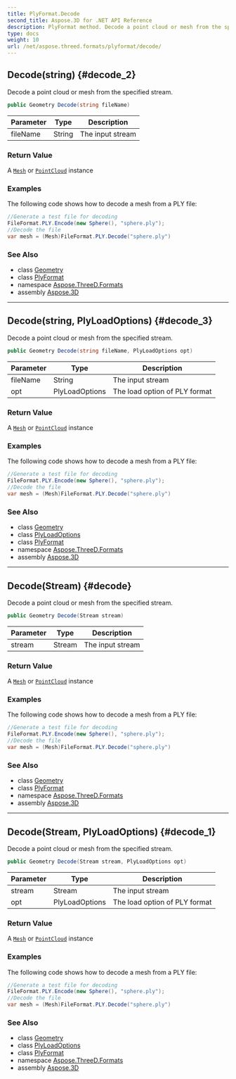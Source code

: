 ```yaml
---
title: PlyFormat.Decode
second_title: Aspose.3D for .NET API Reference
description: PlyFormat method. Decode a point cloud or mesh from the specified stream
type: docs
weight: 10
url: /net/aspose.threed.formats/plyformat/decode/
---
```

## Decode(string) {#decode_2}

Decode a point cloud or mesh from the specified stream.

```csharp
public Geometry Decode(string fileName)
```

| Parameter | Type | Description |
| --- | --- | --- |
| fileName | String | The input stream |

### Return Value

A [`Mesh`](../../../aspose.threed.entities/mesh/) or [`PointCloud`](../../../aspose.threed.entities/pointcloud/) instance

### Examples

The following code shows how to decode a mesh from a PLY file:

```csharp
//Generate a test file for decoding
FileFormat.PLY.Encode(new Sphere(), "sphere.ply");
//Decode the file
var mesh = (Mesh)FileFormat.PLY.Decode("sphere.ply")
```

### See Also

* class [Geometry](../../../aspose.threed.entities/geometry/)
* class [PlyFormat](../)
* namespace [Aspose.ThreeD.Formats](../../../aspose.threed.formats/)
* assembly [Aspose.3D](../../../)

---

## Decode(string, PlyLoadOptions) {#decode_3}

Decode a point cloud or mesh from the specified stream.

```csharp
public Geometry Decode(string fileName, PlyLoadOptions opt)
```

| Parameter | Type | Description |
| --- | --- | --- |
| fileName | String | The input stream |
| opt | PlyLoadOptions | The load option of PLY format |

### Return Value

A [`Mesh`](../../../aspose.threed.entities/mesh/) or [`PointCloud`](../../../aspose.threed.entities/pointcloud/) instance

### Examples

The following code shows how to decode a mesh from a PLY file:

```csharp
//Generate a test file for decoding
FileFormat.PLY.Encode(new Sphere(), "sphere.ply");
//Decode the file
var mesh = (Mesh)FileFormat.PLY.Decode("sphere.ply")
```

### See Also

* class [Geometry](../../../aspose.threed.entities/geometry/)
* class [PlyLoadOptions](../../plyloadoptions/)
* class [PlyFormat](../)
* namespace [Aspose.ThreeD.Formats](../../../aspose.threed.formats/)
* assembly [Aspose.3D](../../../)

---

## Decode(Stream) {#decode}

Decode a point cloud or mesh from the specified stream.

```csharp
public Geometry Decode(Stream stream)
```

| Parameter | Type | Description |
| --- | --- | --- |
| stream | Stream | The input stream |

### Return Value

A [`Mesh`](../../../aspose.threed.entities/mesh/) or [`PointCloud`](../../../aspose.threed.entities/pointcloud/) instance

### Examples

The following code shows how to decode a mesh from a PLY file:

```csharp
//Generate a test file for decoding
FileFormat.PLY.Encode(new Sphere(), "sphere.ply");
//Decode the file
var mesh = (Mesh)FileFormat.PLY.Decode("sphere.ply")
```

### See Also

* class [Geometry](../../../aspose.threed.entities/geometry/)
* class [PlyFormat](../)
* namespace [Aspose.ThreeD.Formats](../../../aspose.threed.formats/)
* assembly [Aspose.3D](../../../)

---

## Decode(Stream, PlyLoadOptions) {#decode_1}

Decode a point cloud or mesh from the specified stream.

```csharp
public Geometry Decode(Stream stream, PlyLoadOptions opt)
```

| Parameter | Type | Description |
| --- | --- | --- |
| stream | Stream | The input stream |
| opt | PlyLoadOptions | The load option of PLY format |

### Return Value

A [`Mesh`](../../../aspose.threed.entities/mesh/) or [`PointCloud`](../../../aspose.threed.entities/pointcloud/) instance

### Examples

The following code shows how to decode a mesh from a PLY file:

```csharp
//Generate a test file for decoding
FileFormat.PLY.Encode(new Sphere(), "sphere.ply");
//Decode the file
var mesh = (Mesh)FileFormat.PLY.Decode("sphere.ply")
```

### See Also

* class [Geometry](../../../aspose.threed.entities/geometry/)
* class [PlyLoadOptions](../../plyloadoptions/)
* class [PlyFormat](../)
* namespace [Aspose.ThreeD.Formats](../../../aspose.threed.formats/)
* assembly [Aspose.3D](../../../)


